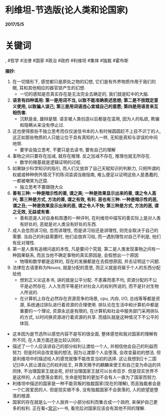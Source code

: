 # 利维坦-节选版(论人类和论国家)

**2017/5/5**

# 关键词
, #哲学 #法律 #国家 #政治 #政府 #利维坦 #集体 #独裁 #霍布斯

**摘抄:**
1. 在一切情形下, 感觉都只是原处之物的幻想, 它们是有外界物质作用于我们的眼, 耳和其他相应的器官锁产生的幻想.
    * 一切的感知是否真实存在是无法完全去确定的, 我们就是缸中的大脑.
2. **语言有四种滥用: 第一是用词不当, 以致不能准确表述思想; 第二是不按既定意义使用, 以致骗人误己; 第三是用词语违心宣城自己的意愿; 第四是用语言来互相伤害.**
    * 沉默是金, 雄辩是银. 语言被人类创造以后都是在滥用, 因为人的私欲, 欺骗和隐瞒从来没有停止过.
3. 这也使得那些不独立思考而仅仅迷信书本的人有时候圆圆赶不上目不识丁的人, 这正如那些物质的人只能让位于具有真知的人一样, 无知是真知与谬误的中间地带.
    * 要学会独立思考, 不要只是去读书, 要有自己的理解
4. 事物之间只要存在加减, 就存在推理. 反之加减不存在, 推理也就无所存在.
    * 数学的根基就是逻辑证明的过程.
5. 如果缺少科学知识的指引, 而人们又放弃了自己天赋知识的判断力, 只把所谓的权威或种种例外情况下的陈词滥调当做指南, 难么便足以证明这些人是愚蠢的, 一都被嘲笑为迂腐.
    * 独立思考不要跟随大众
6. **善有三种: 一种是暗示性的善, 谓之美; 一种是效果显示出来的善, 谓之令人高兴; 第三种是方式, 方法的善, 谓之有效, 有利. 恶也有三种: 一种是暗示性的恶, 谓之丑; 一种是效果显示出来的恶, 谓之令人不快; 第三种是方式, 方法的恶, 谓之无效, 无益或有害.**
    * 善和恶是人对自身和周遭的一种评判, 在利维坦中描写的善实际上是对人类有好处的, 恶就是对人类没有好处的东西.
7. 成人会忽而讲习俗, 忽而讲理性, 而是讲习俗还是讲理性, 则完全取决于自己的需要. 当自己的利益需要时, 他们会放弃习俗, 而一遇到理性对自己不利是, 他们有反对理性.
8. 第一是人类有追根问底的本性, 凡是要问个究竟. 第二是人类发现事物之间有一种因果联系, 而且当他不确定事物的真实原因是, 会假想出一个原因
    * 物理和数学都是这样的, 现在的发展都是在去假想原因, 并去证明这个问题.
9. 法律在古语里称为Nouos, 就是分配的意思, 而正义就是将属于个人的东西分配给他
    * 想到正义论这本书, 讲的就是公平分配. 不患寡而患不均, 资源分配的不公平是必然存在. 人人生而平等是针对社会人的权利所说的, 而不是针对生物人所说的.
    * 在计算机上存在必然存在资源竞争的场景, cpu, 内存, I/O, 总线等等都是资源, 系统通过排队进行着资源的合理使用. 排队论在生活中和计算机中都是重要的一个理论, 资源永远是有限的, 在计算机和社会中服务部门采用排队的方式, 以时间换资源进行着资源的共享. 而插队就是这种情况下不公平的体现.


* 这本因为是节选所以感觉内容不是写的很全面, 整体感觉和我对国家的理解有所不同, 在人类方面还是比较认同的.
* 描述了一个人应该讲自己的部分权利让渡给一个人, 并相信他会自己的利益而努力. 但是时间会改变我的想法, 因为让渡那个人会堕落, 会改变最初的想法. 但是利维坦中的描述给人的感觉就像不能改变当初的选择. 这让我想到[[十二国记]]中人民让渡自己的权利给王, 并靠天赐予的麒麟来使王和自己变为命运的共同体, 不治理国家王就会死, 好好治理国家王就可以长命百岁. 但是现实世界不是这样的, 人会堕落会累的, 生命是短暂的更加不会有人一直为了国家而努力.
* 利维坦中描述的国家是一种不能背叛的独裁国家(现在的理解), 而且独裁者会是一个仁政爱民的人. 但是现实做不多, 没有独裁国家不会衰落的, 人的欲望是堕落的根源.
* 国家的存在就是么一个人放弃一小部分权利而集合成一个政府, 来保护自己更多的权利. 正在看<[常识](./常识-影响世界的里程碑.md)>一书, 看完后对国家应该会有其他不同的理解.
